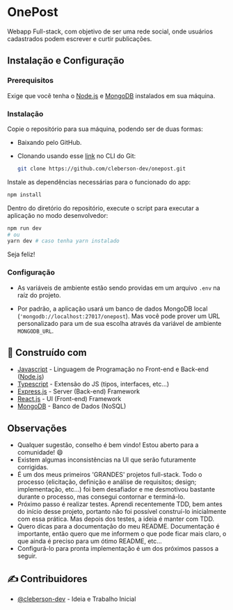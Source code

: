 # OnePost

Webapp Full-stack, com objetivo de ser uma rede social, onde usuários cadastrados podem escrever e curtir publicações.

## Instalação e Configuração

### Prerequisitos

Exige que você tenha o [Node.js](https://nodejs.org/) e [MongoDB](https://www.mongodb.com/download-center) instalados em sua máquina.

### Instalação

Copie o repositório para sua máquina, podendo ser de duas formas:

- Baixando pelo GitHub.

- Clonando usando esse [link](https://github.com/cleberson-dev/onepost.git) no CLI do Git:

  ```bash
  git clone https://github.com/cleberson-dev/onepost.git
  ```

  

Instale as dependências necessárias para o funcionado do app:

```bash
npm install
```

Dentro do diretório do repositório, execute o script para executar a aplicação no modo desenvolvedor:

```bash
npm run dev
# ou
yarn dev # caso tenha yarn instalado
```

Seja feliz!

### Configuração

- As variáveis de ambiente estão sendo providas em um arquivo `.env`  na raíz do projeto.

- Por padrão, a aplicação usará um banco de dados MongoDB local (`'mongodb://localhost:27017/onepost`). Mas você pode prover um URL personalizado para um de sua escolha através da variável de ambiente `MONGODB_URL`.







## :hammer: Construído com 

- [Javascript](https://www.javascript.com/) - Linguagem de Programação no Front-end e Back-end ([Node.js](https://nodejs.org/))
- [Typescript](https://www.typescriptlang.org/) - Extensão do JS (tipos, interfaces, etc...)
- [Express.js](https://expressjs.com/) - Server (Back-end) Framework
- [React.js](https://reactjs.org/) - UI (Front-end) Framework
- [MongoDB](https://www.mongodb.com/) - Banco de Dados (NoSQL)



## Observações

- Qualquer sugestão, conselho é bem vindo! Estou aberto para a comunidade! :smile:
- Existem algumas inconsistências na UI que serão futuramente corrigidas.
- É um dos meus primeiros 'GRANDES' projetos full-stack. Todo o processo (elicitação, definição e análise de requisitos; design; implementação, etc...) foi bem desafiador e me desmotivou bastante durante o processo, mas consegui contornar e terminá-lo.
- Próximo passo é realizar testes. Aprendi recentemente TDD, bem antes do início desse projeto, portanto não foi possível construí-lo inicialmente com essa prática. Mas depois dos testes, a ideia é manter com TDD.
- Quero dicas para a documentação do meu README. Documentação é importante, então quero que me informem o que pode ficar mais claro, o que ainda é preciso para um ótimo README, etc...
- Configurá-lo para pronta implementação é um dos próximos passos a seguir.





## ✍️ Contribuidores

- [@cleberson-dev](https://github.com/cleberson-dev/) - Ideia e Trabalho Inicial



